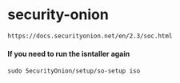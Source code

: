 # security-onion

```html
https://docs.securityonion.net/en/2.3/soc.html
```

#### If you need to run the isntaller again

```
sudo SecurityOnion/setup/so-setup iso
```
